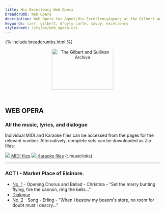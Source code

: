 ```yaml
---
title: His Excellency Web Opera
breadcrumb: Web Opera
description: Web Opera for &quot;His Excellency&quot; at the Gilbert and Sullivan Archive
keywords: carr, gilbert, d'oyly carte, savoy, excellency
stylesheet: /styles/web_opera.css
---
```


{% include breadcrumbs.html %}
<header>
    <a href="../../index.html"><img src="https://gsarchive.net/layout/images/logo3sm.jpg" alt="The Gilbert and Sullivan Archive" width="200" height="133" border="0"></a>
    <div class=titlecard style="background-color: #515056; background-image: url(../graphics/title.gif)" title="His Excellency"></div>
</header>

## WEB OPERA

### All the music, lyrics, and dialogue

Individual MIDI and Karaoke files can be accessed from the pages for the relevant number.
Alternatively, complete sets can be downloaded as Zip files:

[ ![](/layout/images/midi.gif) MIDI files](../midi/excellency_midi.zip)
[ ![](/layout/images/midi_karaoke.gif) Karaoke files](../midi/excellency_karaoke.zip)
{:.musiclinks}

-----

### ACT I - Market Place of Elsinore.

* [No. 1](hex01.html) - Opening Chorus and Ballad - Christina - "Set the merry bunting flying, fire the cannon, ring the bells..."
* [Dialogue](hex01d.html)
* [No. 2](hex02.html) - Song - Erling - "When I bestow my bosom's store, no room for doubt must I descry..."
